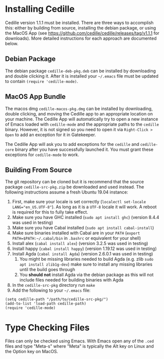 # Installing Cedille

Cedille version 1.1.1 must be installed.
There are three ways to accomplish this: either by building from source, installing the debian package, or using the MacOS App (see https://github.com/cedille/cedille/releases/tag/v1.1.1 for downloads).
More detailed instructions for each approach are documented below.

## Debian Package

The debian package `cedille-deb-pkg.deb` can be installed by downloading and double clicking it.
After it is installed your `~/.emacs` file must be updated to contain `(require 'cedille-mode)`.

## MacOS App Bundle
The macos dmg `cedille-macos-pkg.dmg` can be installed by downloading, double clicking, and moving the Cedille app to an appropriate location on your machine.
The Cedille App will automatically try to open a new instance of Emacs loaded with `cedille-mode` and the appropriate paths to the `cedille` binary.
However, it is not signed so you need to open it via `Right-Click > Open` to add an exception for it in Gatekeeper.

The Cedille App will ask you to add exceptions for the `cedille` and `cedille-core` binary after you have successfully launched it.
You must grant these exceptions for `cedille-mode` to work.


## Building From Source
The git repository can be cloned but it is recommend that the source package `cedille-src-pkg.zip` be downloaded and used instead.
The following instructions assume a fresh Ubuntu 19.04 instance:
1. First, make sure your locale is set correctly (`localectl set-locale LANG="en_US.UTF-8"`). As long as it is a `UTF-8` locale it will work. A reboot is required for this to fully take effect.
2. Make sure you have GHC installed (`sudo apt install ghc`) (version 8.4.4 was used in testing)
3. Make sure you have Cabal installed (`sudo apt install cabal-install`)
4. Make sure binaries installed with Cabal are in your `PATH` (`export PATH=$PATH:~/.cabal/bin` in `.bashrc` or equivalent for your shell)
5. Install alex (`cabal install alex`) (version 3.2.5 was used in testing)
6. Install happy (`cabal install happy`) (version 1.19.12 was used in testing)
7. Install Agda (`cabal install Agda`) (version 2.6.0.1 was used in testing)
   1. You might be missing libraries needed to build Agda (e.g. zlib `sudo apt install zlib1g-dev`) make sure to install any missing libraries until the build goes through
   2. You **should not** install Agda via the debian package as this will not include files needed for building binaries with Agda
8. In the `cedille-src-pkg` directory run `make`
9. Add the following to your `~/.emacs` file:
```
(setq cedille-path "/path/to/cedille-src-pkg/")
(add-to-list 'load-path cedille-path)
(require 'cedille-mode)
```

# Type Checking Files

Files can only be checked using Emacs. With Emacs open any of the `.ced` files and type "Meta-s" where "Meta" is typically the Alt key on Linux and the Option key on MacOS.
